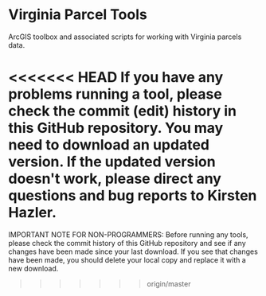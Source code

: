 # Virginia Parcel Tools
ArcGIS toolbox and associated scripts for working with Virginia parcels data.

<<<<<<< HEAD
If you have any problems running a tool, please check the commit (edit) history in this GitHub repository. You may need to download an updated version. If the updated version doesn't work, please direct any questions and bug reports to Kirsten Hazler. 
=======
IMPORTANT NOTE FOR NON-PROGRAMMERS:  Before running any tools, please check the commit history of this GitHub repository and see if any changes have been made since your last download. If you see that changes have been made, you should delete your local copy and replace it with a new download.
>>>>>>> origin/master
